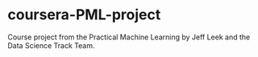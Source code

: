 # coursera-PML-project
Course project from the Practical Machine Learning by Jeff Leek and the Data Science Track Team.

